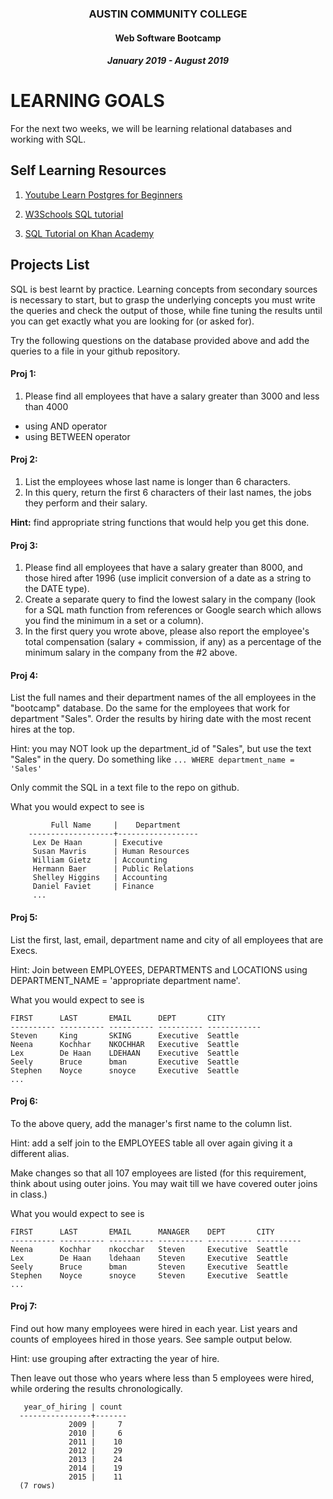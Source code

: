 <center>

### AUSTIN COMMUNITY COLLEGE 
#### Web Software Bootcamp 
##### January 2019 - August 2019

</center>

# LEARNING GOALS

For the next two weeks, we will be learning relational databases and working with SQL.

## Self Learning Resources

1. [Youtube Learn Postgres for Beginners](https://www.youtube.com/playlist?list=PL-osiE80TeTsKOdPrKeSOp4rN3mza8VHN)

1. [W3Schools SQL tutorial](https://www.w3schools.com/sql/)

1. [SQL Tutorial on Khan Academy](https://www.khanacademy.org/computing/computer-programming/sql)


## Projects List

SQL is best learnt by practice.  Learning concepts from secondary sources is necessary to start, but to grasp the underlying concepts you must write the queries and check the output of those, while fine tuning the results until you can get exactly what you are looking for (or asked for).

Try the following questions on the database provided above and add the queries to a file in your github repository.

#### Proj 1:

1. Please find all employees that have a salary greater than 3000 and less than 4000
- using AND operator
- using BETWEEN operator

#### Proj 2:

1. List the employees whose last name is longer than 6 characters.  
2. In this query, return the first 6 characters of their last names, the jobs they perform and their salary.

**Hint:** find appropriate string functions that would help you get this done.

#### Proj 3:

1. Please find all employees that have a salary greater than 8000, and those hired after 1996 (use implicit conversion of a date as a string to the DATE type).  
2. Create a separate query to find the lowest salary in the company (look for a SQL math function from references or Google search which allows you find the minimum in a set or a column).
3. In the first query you wrote above, please also report the employee's total compensation (salary + commission, if any) as a percentage of the minimum salary in the company from the #2 above.

#### Proj 4: 

  List the full names and their department names of the all employees in the "bootcamp" database.  Do the same for the employees
  that work for department "Sales".  Order the results by hiring date with the most recent hires at the top.
  
  Hint: you may NOT look up the department_id of "Sales", but use the text "Sales" in the query.  Do something like `... WHERE department_name = 'Sales'`  
  
  Only commit the SQL in a text file to the repo on github.
  
  What you would expect to see is

```
         Full Name     |    Department    
    -------------------+------------------
     Lex De Haan       | Executive
     Susan Mavris      | Human Resources
     William Gietz     | Accounting
     Hermann Baer      | Public Relations
     Shelley Higgins   | Accounting
     Daniel Faviet     | Finance
     ...
 ```
 
 #### Proj 5: 
 
   List the first, last, email, department name and city of all employees that are Execs.
   
   Hint: Join between EMPLOYEES, DEPARTMENTS and LOCATIONS using DEPARTMENT_NAME = 'appropriate department name'.
   
   What you would expect to see is
   ```
   FIRST      LAST       EMAIL      DEPT       CITY
   ---------- ---------- ---------- ---------- ------------
   Steven     King       SKING      Executive  Seattle
   Neena      Kochhar    NKOCHHAR   Executive  Seattle
   Lex        De Haan    LDEHAAN    Executive  Seattle
   Seely      Bruce      bman       Executive  Seattle
   Stephen    Noyce      snoyce     Executive  Seattle
   ...
   ```

#### Proj 6: 

  To the above query, add the manager's first name to the column list.
  
  Hint: add a self join to the EMPLOYEES table all over again giving it a different alias.   
  
  Make changes so that all 107 employees are listed (for this requirement, think about using outer joins.  You may wait till we have covered outer joins in class.)  
  
  What you would expect to see is
  
  ```
  FIRST      LAST       EMAIL      MANAGER    DEPT       CITY
  ---------- ---------- ---------- ---------- ---------- ----------
  Neena      Kochhar    nkocchar   Steven     Executive  Seattle
  Lex        De Haan    ldehaan    Steven     Executive  Seattle
  Seely      Bruce      bman       Steven     Executive  Seattle
  Stephen    Noyce      snoyce     Steven     Executive  Seattle
  ...
  ```


#### Proj 7: 

  Find out how many employees were hired in each year.  List years and counts of employees hired in those years.  See sample output below.  
  
  Hint: use grouping after extracting the year of hire.
  
  Then leave out those who years where less than 5 employees were hired, while ordering the results chronologically.
    
  ```
     year_of_hiring | count 
    ----------------+-------
               2009 |     7
               2010 |     6
               2011 |    10
               2012 |    29
               2013 |    24
               2014 |    19
               2015 |    11
    (7 rows)
  ```
